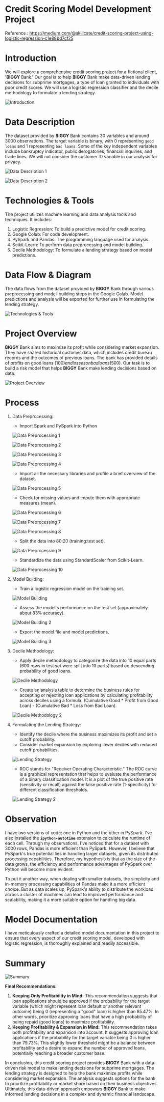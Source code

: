 # Credit Scoring Model Development Project

Reference : https://medium.com/@skillcate/credit-scoring-project-using-logistic-regression-c1e88bd7cf25

# Introduction

We will explore a comprehensive credit scoring project for a fictional client, '**BIGGY** Bank.' Our goal is to help **BIGGY** Bank make data-driven lending decisions for subprime mortgages, a type of loan granted to individuals with poor credit scores. We will use a logistic regression classifier and the decile methodology to formulate a lending strategy.

![Introduction](https://github.com/Chaphowasit4522/Portfolio/blob/0de6545af035fd2d2241a1b96fa6d6f9a8f492b7/PROJECTS/Credit%20Scoring%20Model%20Development%20Project/Pictures/Untitled.png)

# **Data Description**

The dataset provided by **BIGGY** Bank contains 30 variables and around 3000 observations. The target variable is binary, with 0 representing `good loans` and 1 representing `bad loans`. Some of the key independent variables include bankruptcy indicator, public derogatories, financial inquiries, and trade lines. We will not consider the customer ID variable in our analysis for privacy.

![Data Description 1](https://github.com/Chaphowasit4522/Portfolio/blob/0de6545af035fd2d2241a1b96fa6d6f9a8f492b7/PROJECTS/Credit%20Scoring%20Model%20Development%20Project/Pictures/Untitled%201.png)

![Data Description 2](https://github.com/Chaphowasit4522/Portfolio/blob/0de6545af035fd2d2241a1b96fa6d6f9a8f492b7/PROJECTS/Credit%20Scoring%20Model%20Development%20Project/Pictures/Untitled%202.png)

# **Technologies & Tools**

The project utilizes machine learning and data analysis tools and techniques. It includes:

1. Logistic Regression: To build a predictive model for credit scoring.
2. Google Colab: For code development.
3. PySpark and Pandas: The programming language used for analysis.
4. Scikit-Learn: To perform data preprocessing and model building.
5. Decile Methodology: To formulate a lending strategy based on model predictions.

# **Data Flow & Diagram**

The data flows from the dataset provided by **BIGGY** Bank through various preprocessing and model-building steps in the Google Colab. Model predictions and analysis will be exported for further use in formulating the lending strategy.

![Technologies & Tools](https://github.com/Chaphowasit4522/Portfolio/blob/0de6545af035fd2d2241a1b96fa6d6f9a8f492b7/PROJECTS/Credit%20Scoring%20Model%20Development%20Project/Pictures/Untitled%203.png)

# **Project Overview**

**BIGGY** Bank aims to maximize its profit while considering market expansion. They have shared historical customer data, which includes credit bureau records and the outcomes of previous loans. The bank has provided details of profits on good loans ($100) and losses on bad loans ($500). Our task is to build a risk model that helps **BIGGY** Bank make lending decisions based on data.

![Project Overview](https://github.com/Chaphowasit4522/Portfolio/blob/0de6545af035fd2d2241a1b96fa6d6f9a8f492b7/PROJECTS/Credit%20Scoring%20Model%20Development%20Project/Pictures/Untitled%204.png)

# **Process**

1. Data Preprocessing:
    - Import Spark and PySpark into Python
    
    ![Data Preprocessing 1](https://github.com/Chaphowasit4522/Portfolio/blob/0de6545af035fd2d2241a1b96fa6d6f9a8f492b7/PROJECTS/Credit%20Scoring%20Model%20Development%20Project/Pictures/Untitled%205.png)
    
    ![Data Preprocessing 2](https://github.com/Chaphowasit4522/Portfolio/blob/0de6545af035fd2d2241a1b96fa6d6f9a8f492b7/PROJECTS/Credit%20Scoring%20Model%20Development%20Project/Pictures/Untitled%206.png)
    
    ![Data Preprocessing 3](https://github.com/Chaphowasit4522/Portfolio/blob/0de6545af035fd2d2241a1b96fa6d6f9a8f492b7/PROJECTS/Credit%20Scoring%20Model%20Development%20Project/Pictures/Untitled%207.png)
    
    ![Data Preprocessing 4](https://github.com/Chaphowasit4522/Portfolio/blob/0de6545af035fd2d2241a1b96fa6d6f9a8f492b7/PROJECTS/Credit%20Scoring%20Model%20Development%20Project/Pictures/Untitled%208.png)
    
    - Import all the necessary libraries and profile a brief overview of the dataset.
    
    ![Data Preprocessing 5](https://github.com/Chaphowasit4522/Portfolio/blob/0de6545af035fd2d2241a1b96fa6d6f9a8f492b7/PROJECTS/Credit%20Scoring%20Model%20Development%20Project/Pictures/Untitled%209.png)
    
    - Check for missing values and impute them with appropriate measures (mean).
    
    ![Data Preprocessing 6](https://github.com/Chaphowasit4522/Portfolio/blob/0de6545af035fd2d2241a1b96fa6d6f9a8f492b7/PROJECTS/Credit%20Scoring%20Model%20Development%20Project/Pictures/Untitled%2010.png)
    
    ![Data Preprocessing 7](https://github.com/Chaphowasit4522/Portfolio/blob/0de6545af035fd2d2241a1b96fa6d6f9a8f492b7/PROJECTS/Credit%20Scoring%20Model%20Development%20Project/Pictures/Untitled%2011.png)
    
    ![Data Preprocessing 8](https://github.com/Chaphowasit4522/Portfolio/blob/0de6545af035fd2d2241a1b96fa6d6f9a8f492b7/PROJECTS/Credit%20Scoring%20Model%20Development%20Project/Pictures/Untitled%2012.png)
    
    - Split the data into 80:20 (training:test set).
    
    ![Data Preprocessing 9](https://github.com/Chaphowasit4522/Portfolio/blob/0de6545af035fd2d2241a1b96fa6d6f9a8f492b7/PROJECTS/Credit%20Scoring%20Model%20Development%20Project/Pictures/Untitled%2013.png)
    
    - Standardize the data using StandardScaler from Scikit-Learn.
    
    ![Data Preprocessing 10](https://github.com/Chaphowasit4522/Portfolio/blob/0de6545af035fd2d2241a1b96fa6d6f9a8f492b7/PROJECTS/Credit%20Scoring%20Model%20Development%20Project/Pictures/Untitled%2014.png)
    
2. Model Building:
    - Train a logistic regression model on the training set.
    
    ![Model Building](https://github.com/Chaphowasit4522/Portfolio/blob/0de6545af035fd2d2241a1b96fa6d6f9a8f492b7/PROJECTS/Credit%20Scoring%20Model%20Development%20Project/Pictures/Untitled%2015.png)
    
    - Assess the model's performance on the test set (approximately about 83% accuracy).
    
    ![Model Building 2](https://github.com/Chaphowasit4522/Portfolio/blob/0de6545af035fd2d2241a1b96fa6d6f9a8f492b7/PROJECTS/Credit%20Scoring%20Model%20Development%20Project/Pictures/Untitled%2016.png)
    
    - Export the model file and model predictions.
    
    ![Model Building 3](https://github.com/Chaphowasit4522/Portfolio/blob/0de6545af035fd2d2241a1b96fa6d6f9a8f492b7/PROJECTS/Credit%20Scoring%20Model%20Development%20Project/Pictures/Untitled%2017.png)
    
3. Decile Methodology:
    - Apply decile methodology to categorize the data into 10 equal parts (600 rows in test set were split into 10 parts) based on descending probability of good loans.
    
    ![Decile Methodology](https://github.com/Chaphowasit4522/Portfolio/blob/0de6545af035fd2d2241a1b96fa6d6f9a8f492b7/PROJECTS/Credit%20Scoring%20Model%20Development%20Project/Pictures/Untitled%2018.png)
    
    - Create an analysis table to determine the business rules for accepting or rejecting loan applications by calculating profitability across deciles using a formula: (Cumulative Good * Profit from Good Loan) - (Cumulative Bad * Loss from Bad Loan).
    
    ![Decile Methodology 2](https://github.com/Chaphowasit4522/Portfolio/blob/0de6545af035fd2d2241a1b96fa6d6f9a8f492b7/PROJECTS/Credit%20Scoring%20Model%20Development%20Project/Pictures/Untitled%2019.png)
    
4. Formulating the Lending Strategy:
    - Identify the decile where the business maximizes its profit and set a cutoff probability.
    - Consider market expansion by exploring lower deciles with reduced cutoff probabilities.
    
    ![Lending Strategy](https://github.com/Chaphowasit4522/Portfolio/blob/0de6545af035fd2d2241a1b96fa6d6f9a8f492b7/PROJECTS/Credit%20Scoring%20Model%20Development%20Project/Pictures/Untitled%2020.png)
    
    - ROC stands for "Receiver Operating Characteristic." The ROC curve is a graphical representation that helps to evaluate the performance of a binary classification model. It is a plot of the true positive rate (sensitivity or recall) against the false positive rate (1-specificity) for different classification thresholds.
    
    ![Lending Strategy 2](https://github.com/Chaphowasit4522/Portfolio/blob/0de6545af035fd2d2241a1b96fa6d6f9a8f492b7/PROJECTS/Credit%20Scoring%20Model%20Development%20Project/Pictures/Untitled%2021.png)
    

# Observation

I have two versions of code: one in Python and the other in PySpark. I've also installed the **`ipython-autotime`** extension to calculate the runtime of each cell. Through my observations, I've noticed that for a dataset with 3000 rows, Pandas is more efficient than PySpark. However, I believe that PySpark's true potential lies in handling larger datasets, given its distributed processing capabilities. Therefore, my hypothesis is that as the size of the data grows, the efficiency and performance advantages of PySpark over Python will become more evident.

To put it another way, when dealing with smaller datasets, the simplicity and in-memory processing capabilities of Pandas make it a more efficient choice. But as data scales up, PySpark's ability to distribute the workload across a cluster of machines can lead to improved performance and scalability, making it a more suitable option for handling big data.

# Model Documentation
I have meticulously crafted a detailed model documentation in this project to ensure that every aspect of our credit scoring model, developed with logistic regression, is thoroughly explained and readily accessible.

# Summary

![Summary](https://github.com/Chaphowasit4522/Portfolio/blob/0de6545af035fd2d2241a1b96fa6d6f9a8f492b7/PROJECTS/Credit%20Scoring%20Model%20Development%20Project/Pictures/Untitled%2022.png)

**Final Recommendations:**

1. **Keeping Only Profitability in Mind:** This recommendation suggests that loan applications should be approved if the probability for the target variable (which might represent loan default or another relevant outcome) being 0 (representing a "good" loan) is higher than 85.47%. In other words, prioritize approving loans that have a high probability of being repaid (good loans) to maximize profitability.
2. **Keeping Profitability & Expansion in Mind:** This recommendation takes both profitability and expansion into account. It suggests approving loan applications if the probability for the target variable being 0 is higher than 79.73%. This slightly lower threshold might be a balance between profitability and a desire to expand the number of approved loans, potentially reaching a broader customer base.

In conclusion, this credit scoring project provides **BIGGY** Bank with a data-driven risk model to make lending decisions for subprime mortgages. The lending strategy is designed to help the bank maximize profits while considering market expansion. The analysis suggests options for the bank to prioritize profitability or market share based on their business objectives. Ultimately, this data-driven approach empowers **BIGGY** Bank to make informed lending decisions in a complex and dynamic financial landscape.
